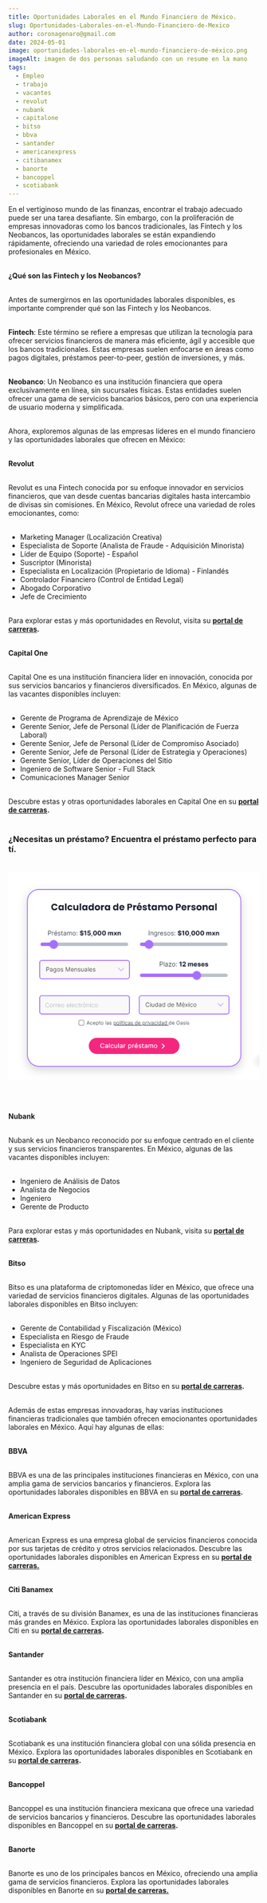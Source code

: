 ```yaml
---
title: Oportunidades Laborales en el Mundo Financiero de México.
slug: Oportunidades-Laborales-en-el-Mundo-Financiero-de-Mexico
author: coronagenaro@gmail.com
date: 2024-05-01
image: oportunidades-laborales-en-el-mundo-financiero-de-méxico.png
imageAlt: imagen de dos personas saludando con un resume en la mano
tags:
  - Empleo
  - trabajo
  - vacantes
  - revolut
  - nubank
  - capitalone
  - bitso
  - bbva
  - santander
  - americanexpress
  - citibanamex
  - banorte
  - bancoppel
  - scotiabank
---
```

En el vertiginoso mundo de las finanzas, encontrar el trabajo adecuado puede ser una tarea desafiante. Sin embargo, con la proliferación de empresas innovadoras como los bancos tradicionales, las Fintech y los Neobancos, las oportunidades laborales se están expandiendo rápidamente, ofreciendo una variedad de roles emocionantes para profesionales en México.<br/><br/>

**¿Qué son las Fintech y los Neobancos?**<br/><br/>

Antes de sumergirnos en las oportunidades laborales disponibles, es importante comprender qué son las Fintech y los Neobancos.<br/><br/>

**Fintech**: Este término se refiere a empresas que utilizan la tecnología para ofrecer servicios financieros de manera más eficiente, ágil y accesible que los bancos tradicionales. Estas empresas suelen enfocarse en áreas como pagos digitales, préstamos peer-to-peer, gestión de inversiones, y más.<br/><br/>

**Neobanco**: Un Neobanco es una institución financiera que opera exclusivamente en línea, sin sucursales físicas. Estas entidades suelen ofrecer una gama de servicios bancarios básicos, pero con una experiencia de usuario moderna y simplificada.<br/><br/>

Ahora, exploremos algunas de las empresas líderes en el mundo financiero y las oportunidades laborales que ofrecen en México:<br/><br/>

**Revolut**<br/><br/>

Revolut es una Fintech conocida por su enfoque innovador en servicios financieros, que van desde cuentas bancarias digitales hasta intercambio de divisas sin comisiones. En México, Revolut ofrece una variedad de roles emocionantes, como:<br/><br/>

* Marketing Manager (Localización Creativa)
* Especialista de Soporte (Analista de Fraude - Adquisición Minorista)
* Líder de Equipo (Soporte) - Español
* Suscriptor (Minorista)
* Especialista en Localización (Propietario de Idioma) - Finlandés
* Controlador Financiero (Control de Entidad Legal)
* Abogado Corporativo
* Jefe de Crecimiento<br/><br/>

Para explorar estas y más oportunidades en Revolut, visita su **[portal de carreras](https://www.revolut.com/careers/?city=Mexico+City).**<br/><br/>

**Capital One**<br/><br/>

Capital One es una institución financiera líder en innovación, conocida por sus servicios bancarios y financieros diversificados. En México, algunas de las vacantes disponibles incluyen:<br/><br/>

* Gerente de Programa de Aprendizaje de México
* Gerente Senior, Jefe de Personal (Líder de Planificación de Fuerza Laboral)
* Gerente Senior, Jefe de Personal (Líder de Compromiso Asociado)
* Gerente Senior, Jefe de Personal (Líder de Estrategia y Operaciones)
* Gerente Senior, Líder de Operaciones del Sitio
* Ingeniero de Software Senior - Full Stack
* Comunicaciones Manager Senior<br/><br/>

Descubre estas y otras oportunidades laborales en Capital One en su **[portal de carreras](https://www.capitalonecareers.com/search-jobs/Mexico).**<br/><br/>

### **¿﻿Necesitas un préstamo? Encuentra el préstamo perfecto para tí.**<br/><br/>

[![imagen de calculadora comparador de préstamos](calculadora-oasis.png "comparador calculadora de préstamos de Oasis Financiero")](https://oasisfinanciero.com/compara/prestamos-personales)

<br/><br/>

**Nubank**<br/><br/>

Nubank es un Neobanco reconocido por su enfoque centrado en el cliente y sus servicios financieros transparentes. En México, algunas de las vacantes disponibles incluyen:<br/><br/>

* Ingeniero de Análisis de Datos
* Analista de Negocios
* Ingeniero
* Gerente de Producto<br/><br/>

Para explorar estas y más oportunidades en Nubank, visita su **[portal de carreras](https://international.nubank.com.br/es/jobs/).**<br/><br/>

**Bitso**<br/><br/>

Bitso es una plataforma de criptomonedas líder en México, que ofrece una variedad de servicios financieros digitales. Algunas de las oportunidades laborales disponibles en Bitso incluyen:<br/><br/>

* Gerente de Contabilidad y Fiscalización (México)
* Especialista en Riesgo de Fraude
* Especialista en KYC
* Analista de Operaciones SPEI
* Ingeniero de Seguridad de Aplicaciones<br/><br/>

Descubre estas y más oportunidades en Bitso en su **[portal de carreras](https://bitso.com/jobs).**<br/><br/>

Además de estas empresas innovadoras, hay varias instituciones financieras tradicionales que también ofrecen emocionantes oportunidades laborales en México. Aquí hay algunas de ellas:<br/><br/>

**BBVA**<br/><br/>

BBVA es una de las principales instituciones financieras en México, con una amplia gama de servicios bancarios y financieros. Explora las oportunidades laborales disponibles en BBVA en su **[portal de carreras](https://bbva.csod.com/ux/ats/careersite/15/home?c=bbva&lq=Mexico&pl=ChIJU1NoiDs6BIQREZgJa760ZO0&state=ciudad%20de%20m%C3%A9xico).**<br/><br/>

**American Express**<br/><br/>

American Express es una empresa global de servicios financieros conocida por sus tarjetas de crédito y otros servicios relacionados. Descubre las oportunidades laborales disponibles en American Express en su **[portal de carreras.](https://aexp.eightfold.ai/careers/?pid=21790419&domain=aexp.com&sort_by=relevance&hl=es)**<br/><br/>

**Citi Banamex**<br/><br/>

Citi, a través de su división Banamex, es una de las instituciones financieras más grandes en México. Explora las oportunidades laborales disponibles en Citi en su **[portal de carreras](https://jobs.citi.com/location/mexico-jobs/287/3996063/2).**<br/><br/>

**Santander**<br/><br/>

Santander es otra institución financiera líder en México, con una amplia presencia en el país. Descubre las oportunidades laborales disponibles en Santander en su **[portal de carreras](https://santander.wd3.myworkdayjobs.com/en-US/SantanderCareers?locationCountry=e2adff9272454660ac4fdb56fc70bb51).**<br/><br/>

**Scotiabank**<br/><br/>

Scotiabank es una institución financiera global con una sólida presencia en México. Explora las oportunidades laborales disponibles en Scotiabank en su **[portal de carreras](https://empleos.scotiabank.com/buscar-trabajo/M%C3%A9xico/12568/2/3996063/23/-102/50/2).**<br/><br/>

**Bancoppel**<br/><br/>

Bancoppel es una institución financiera mexicana que ofrece una variedad de servicios bancarios y financieros. Descubre las oportunidades laborales disponibles en Bancoppel en su **[portal de carreras](https://bsa.bancoppel.com/bolsadetrabajo/home/).**<br/><br/>

**Banorte**<br/><br/>

Banorte es uno de los principales bancos en México, ofreciendo una amplia gama de servicios financieros. Explora las oportunidades laborales disponibles en Banorte en su **[portal de carreras.](https://empleos.banorte.com/search/?createNewAlert=false&q=&locationsearch=)**<br/><br/>